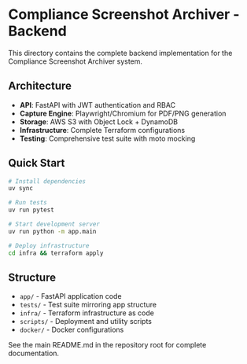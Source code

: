 # Compliance Screenshot Archiver - Backend

This directory contains the complete backend implementation for the Compliance Screenshot Archiver system.

## Architecture

- **API**: FastAPI with JWT authentication and RBAC
- **Capture Engine**: Playwright/Chromium for PDF/PNG generation
- **Storage**: AWS S3 with Object Lock + DynamoDB
- **Infrastructure**: Complete Terraform configurations
- **Testing**: Comprehensive test suite with moto mocking

## Quick Start

```bash
# Install dependencies
uv sync

# Run tests
uv run pytest

# Start development server
uv run python -m app.main

# Deploy infrastructure
cd infra && terraform apply
```

## Structure

- `app/` - FastAPI application code
- `tests/` - Test suite mirroring app structure  
- `infra/` - Terraform infrastructure as code
- `scripts/` - Deployment and utility scripts
- `docker/` - Docker configurations

See the main README.md in the repository root for complete documentation.